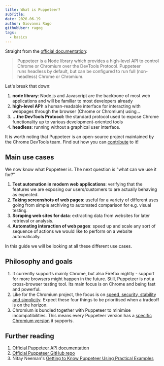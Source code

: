 ```yaml
---
title: What is Puppeteer?
subTitle: 
date: 2020-06-19
author: Giovanni Rago
githubUser: ragog
tags: 
  - basics
---
```


Straight from the [official documentation](https://developers.google.com/web/tools/puppeteer): 

> Puppeteer is a Node library which provides a high-level API to control Chrome or Chromium over the DevTools Protocol. Puppeteer runs headless by default, but can be configured to run full (non-headless) Chrome or Chromium.

Let's break that down:

<!-- more -->


1. **node library**: Node.js and Javascript are the backbone of most web applications and will be familiar to most developers already
2. **high-level API:** a human-readable interface for interacting with webpages through the browser (Chrome or Chromium) using...
3. **...the DevTools Protocol:** the standard protocol used to expose Chrome functionality up to various development-oriented tools
4. **headless**: running without a graphical user interface.

It is worth noting that Puppeteer is an open-source project maintained by the Chrome DevTools team. Find out how you can [contribute](https://github.com/puppeteer/puppeteer/blob/master/CONTRIBUTING.md) to it!

## Main use cases

We now know what Puppeteer is. The next question is "what can we use it for?"

1. **Test automation in modern web applications**: verifying that the features we are exposing our users/customers to are actually behaving as expected.
2. **Taking screenshots of web pages**: useful for a variety of different uses going from simple archiving to automated comparison for e.g. visual testing.
3. **Scraping web sites for data**: extracting data from websites for later retrieval or analysis.
4. **Automating interaction of web pages**: speed up and scale any sort of sequence of actions we would like to perform on a website automatically.

In this guide we will be looking at all these different use cases.

## Philosophy and goals ##

1. It currently supports mainly Chrome, but also Firefox nightly - support for more browsers might happen in the future. Still, Puppeteer is not a cross-browser testing tool. Its main focus is on Chrome and being fast and powerful.
2. Like for the Chromium project, the focus is on [speed, security, stability and simplicity](https://www.chromium.org/developers/core-principles). Expect these four things to be prioritised when a tradeoff is on the horizon.
3. Chromium is bundled together with Puppeteer to minimise incompatibilities. This means every Puppeteer version has a [specific Chromium version](https://github.com/puppeteer/puppeteer/releases) it supports.

## Further reading
1. [Official Puppeteer API documentation](https://pptr.dev/)
2. [Official Puppeteer GitHub repo](https://github.com/puppeteer/puppeteer)
3. Nitay Neeman's [Getting to Know Puppeteer Using Practical Examples](https://nitayneeman.com/posts/getting-to-know-puppeteer-using-practical-examples/)

